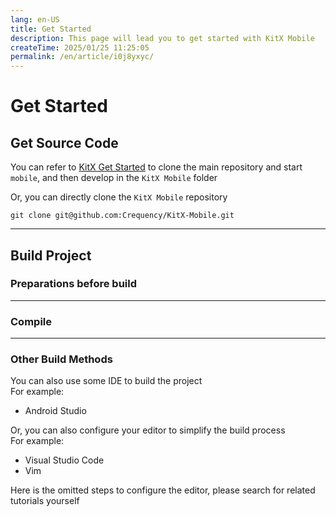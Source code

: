 ```yaml
---
lang: en-US
title: Get Started
description: This page will lead you to get started with KitX Mobile
createTime: 2025/01/25 11:25:05
permalink: /en/article/i0j8yxyc/
---
```


# Get Started

## Get Source Code

You can refer to [KitX Get Started](/guide/getting-started.md) to clone the main repository and start `mobile`, and then develop in the `KitX Mobile` folder

Or, you can directly clone the `KitX Mobile` repository

```shell
git clone git@github.com:Crequency/KitX-Mobile.git
```

---

## Build Project

### Preparations before build



---

### Compile



---

### Other Build Methods

You can also use some IDE to build the project  
For example:
- Android Studio

Or, you can also configure your editor to simplify the build process  
For example:
- Visual Studio Code
- Vim

Here is the omitted steps to configure the editor, please search for related tutorials yourself
